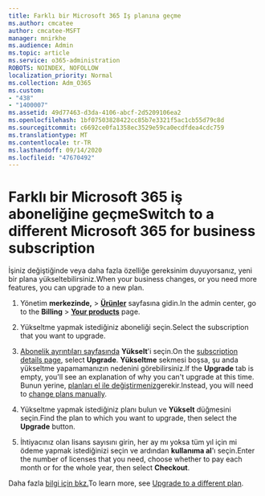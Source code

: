 ```yaml
---
title: Farklı bir Microsoft 365 Iş planına geçme
ms.author: cmcatee
author: cmcatee-MSFT
manager: mnirkhe
ms.audience: Admin
ms.topic: article
ms.service: o365-administration
ROBOTS: NOINDEX, NOFOLLOW
localization_priority: Normal
ms.collection: Adm_O365
ms.custom:
- "438"
- "1400007"
ms.assetid: 49d77463-d3da-4106-abcf-2d5209106ea2
ms.openlocfilehash: 1bf07503828422cc85b7e3321f5ac1cb55d79c8d
ms.sourcegitcommit: c6692ce0fa1358ec3529e59ca0ecdfdea4cdc759
ms.translationtype: MT
ms.contentlocale: tr-TR
ms.lasthandoff: 09/14/2020
ms.locfileid: "47670492"
---
```

# <a name="switch-to-a-different-microsoft-365-for-business-subscription"></a><span data-ttu-id="c2be1-102">Farklı bir Microsoft 365 iş aboneliğine geçme</span><span class="sxs-lookup"><span data-stu-id="c2be1-102">Switch to a different Microsoft 365 for business subscription</span></span>

<span data-ttu-id="c2be1-103">İşiniz değiştiğinde veya daha fazla özelliğe gereksinim duyuyorsanız, yeni bir plana yükseltebilirsiniz.</span><span class="sxs-lookup"><span data-stu-id="c2be1-103">When your business changes, or you need more features, you can upgrade to a new plan.</span></span>
  
1. <span data-ttu-id="c2be1-104">Yönetim **merkezinde,** \> **[Ürünler](https://go.microsoft.com/fwlink/p/?linkid=842054)** sayfasına gidin.</span><span class="sxs-lookup"><span data-stu-id="c2be1-104">In the admin center, go to the **Billing** \> **[Your products](https://go.microsoft.com/fwlink/p/?linkid=842054)** page.</span></span>

2. <span data-ttu-id="c2be1-105">Yükseltme yapmak istediğiniz aboneliği seçin.</span><span class="sxs-lookup"><span data-stu-id="c2be1-105">Select the subscription that you want to upgrade.</span></span>

3. <span data-ttu-id="c2be1-106">[Abonelik ayrıntıları sayfasında](https://admin.microsoft.com/AdminPortal/Home#/subscriptions/webdirect%252F0dbaa202-d590-4529-98c2-a5e2ebaac702) **Yükselt**'i seçin.</span><span class="sxs-lookup"><span data-stu-id="c2be1-106">On the [subscription details page](https://admin.microsoft.com/AdminPortal/Home#/subscriptions/webdirect%252F0dbaa202-d590-4529-98c2-a5e2ebaac702), select **Upgrade**.</span></span>  <span data-ttu-id="c2be1-107">**Yükseltme** sekmesi boşsa, şu anda yükseltme yapamamanızın nedenini görebilirsiniz.</span><span class="sxs-lookup"><span data-stu-id="c2be1-107">If the **Upgrade** tab is empty, you'll see an explanation of why you can't upgrade at this time.</span></span> <span data-ttu-id="c2be1-108">Bunun yerine, [planları el ile değiştirmeniz](https://docs.microsoft.com/microsoft-365/commerce/subscriptions/change-plans-manually?view=o365-worldwide)gerekir.</span><span class="sxs-lookup"><span data-stu-id="c2be1-108">Instead, you will need to [change plans manually](https://docs.microsoft.com/microsoft-365/commerce/subscriptions/change-plans-manually?view=o365-worldwide).</span></span>

4. <span data-ttu-id="c2be1-109">Yükseltme yapmak istediğiniz planı bulun ve **Yükselt** düğmesini seçin.</span><span class="sxs-lookup"><span data-stu-id="c2be1-109">Find the plan to which you want to upgrade, then select the **Upgrade** button.</span></span>

5. <span data-ttu-id="c2be1-110">İhtiyacınız olan lisans sayısını girin, her ay mı yoksa tüm yıl için mi ödeme yapmak istediğinizi seçin ve ardından **kullanıma al**'ı seçin.</span><span class="sxs-lookup"><span data-stu-id="c2be1-110">Enter the number of licenses that you need, choose whether to pay each month or for the whole year, then select **Checkout**.</span></span>

<span data-ttu-id="c2be1-111">Daha fazla [bilgi için bkz.](https://docs.microsoft.com/microsoft-365/commerce/subscriptions/upgrade-to-different-plan)</span><span class="sxs-lookup"><span data-stu-id="c2be1-111">To learn more, see [Upgrade to a different plan](https://docs.microsoft.com/microsoft-365/commerce/subscriptions/upgrade-to-different-plan).</span></span>
